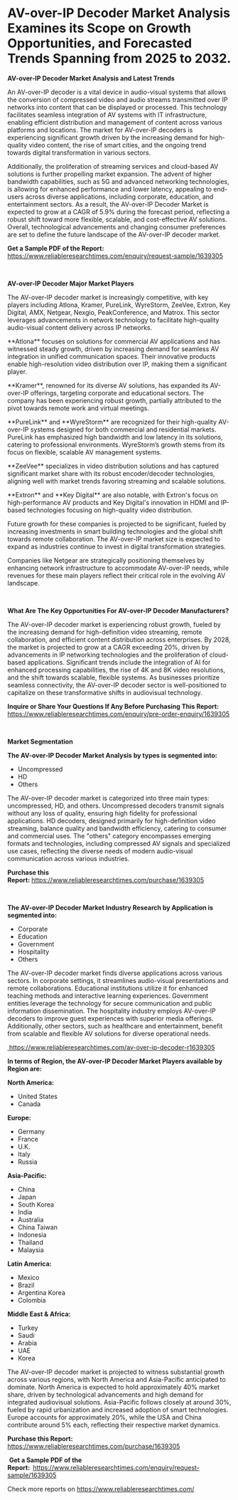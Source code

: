 <p><h1>AV-over-IP Decoder Market Analysis Examines its Scope on Growth Opportunities, and Forecasted Trends Spanning from 2025 to 2032.</h1></p><p><strong>AV-over-IP Decoder Market Analysis and Latest Trends</strong></p>
<p><p>An AV-over-IP decoder is a vital device in audio-visual systems that allows the conversion of compressed video and audio streams transmitted over IP networks into content that can be displayed or processed. This technology facilitates seamless integration of AV systems with IT infrastructure, enabling efficient distribution and management of content across various platforms and locations. The market for AV-over-IP decoders is experiencing significant growth driven by the increasing demand for high-quality video content, the rise of smart cities, and the ongoing trend towards digital transformation in various sectors.</p><p>Additionally, the proliferation of streaming services and cloud-based AV solutions is further propelling market expansion. The advent of higher bandwidth capabilities, such as 5G and advanced networking technologies, is allowing for enhanced performance and lower latency, appealing to end-users across diverse applications, including corporate, education, and entertainment sectors. As a result, the AV-over-IP Decoder Market is expected to grow at a CAGR of 5.9% during the forecast period, reflecting a robust shift toward more flexible, scalable, and cost-effective AV solutions. Overall, technological advancements and changing consumer preferences are set to define the future landscape of the AV-over-IP decoder market.</p></p>
<p><strong>Get a Sample PDF of the Report:&nbsp;</strong> <a href="https://www.reliableresearchtimes.com/enquiry/request-sample/1639305?utm_campaign=2633&utm_medium=2&utm_source=Github&utm_content=ia&utm_term=06042025&utm_id=av-over-ip-decoder">https://www.reliableresearchtimes.com/enquiry/request-sample/1639305</a></p>
<p>&nbsp;</p>
<p><strong>AV-over-IP Decoder Major Market Players</strong></p>
<p><p>The AV-over-IP decoder market is increasingly competitive, with key players including Atlona, Kramer, PureLink, WyreStorm, ZeeVee, Extron, Key Digital, AMX, Netgear, Nexgio, PeakConference, and Matrox. This sector leverages advancements in network technology to facilitate high-quality audio-visual content delivery across IP networks.</p><p>**Atlona** focuses on solutions for commercial AV applications and has witnessed steady growth, driven by increasing demand for seamless AV integration in unified communication spaces. Their innovative products enable high-resolution video distribution over IP, making them a significant player.</p><p>**Kramer**, renowned for its diverse AV solutions, has expanded its AV-over-IP offerings, targeting corporate and educational sectors. The company has been experiencing robust growth, partially attributed to the pivot towards remote work and virtual meetings.</p><p>**PureLink** and **WyreStorm** are recognized for their high-quality AV-over-IP systems designed for both commercial and residential markets. PureLink has emphasized high bandwidth and low latency in its solutions, catering to professional environments. WyreStorm’s growth stems from its focus on flexible, scalable AV management systems.</p><p>**ZeeVee** specializes in video distribution solutions and has captured significant market share with its robust encoder/decoder technologies, aligning well with market trends favoring streaming and scalable solutions.</p><p>**Extron** and **Key Digital** are also notable, with Extron's focus on high-performance AV products and Key Digital's innovation in HDMI and IP-based technologies focusing on high-quality video distribution.</p><p>Future growth for these companies is projected to be significant, fueled by increasing investments in smart building technologies and the global shift towards remote collaboration. The AV-over-IP market size is expected to expand as industries continue to invest in digital transformation strategies.</p><p>Companies like Netgear are strategically positioning themselves by enhancing network infrastructure to accommodate AV-over-IP needs, while revenues for these main players reflect their critical role in the evolving AV landscape.</p></p>
<p>&nbsp;</p>
<p><strong>What Are The Key Opportunities For AV-over-IP Decoder Manufacturers?</strong></p>
<p><p>The AV-over-IP decoder market is experiencing robust growth, fueled by the increasing demand for high-definition video streaming, remote collaboration, and efficient content distribution across enterprises. By 2028, the market is projected to grow at a CAGR exceeding 20%, driven by advancements in IP networking technologies and the proliferation of cloud-based applications. Significant trends include the integration of AI for enhanced processing capabilities, the rise of 4K and 8K video resolutions, and the shift towards scalable, flexible systems. As businesses prioritize seamless connectivity, the AV-over-IP decoder sector is well-positioned to capitalize on these transformative shifts in audiovisual technology.</p></p>
<p><strong>Inquire or Share Your Questions If Any Before Purchasing This Report:</strong> <a href="https://www.reliableresearchtimes.com/enquiry/pre-order-enquiry/1639305?utm_campaign=2633&utm_medium=2&utm_source=Github&utm_content=ia&utm_term=06042025&utm_id=av-over-ip-decoder">https://www.reliableresearchtimes.com/enquiry/pre-order-enquiry/1639305</a></p>
<p>&nbsp;</p>
<p><strong>Market Segmentation</strong></p>
<p><strong>The AV-over-IP Decoder Market Analysis by types is segmented into:</strong></p>
<p><ul><li>Uncompressed</li><li>HD</li><li>Others</li></ul></p>
<p><p>The AV-over-IP decoder market is categorized into three main types: uncompressed, HD, and others. Uncompressed decoders transmit signals without any loss of quality, ensuring high fidelity for professional applications. HD decoders, designed primarily for high-definition video streaming, balance quality and bandwidth efficiency, catering to consumer and commercial uses. The "others" category encompasses emerging formats and technologies, including compressed AV signals and specialized use cases, reflecting the diverse needs of modern audio-visual communication across various industries.</p></p>
<p><strong>Purchase this Report:&nbsp;</strong><a href="https://www.reliableresearchtimes.com/purchase/1639305?utm_campaign=2633&utm_medium=2&utm_source=Github&utm_content=ia&utm_term=06042025&utm_id=av-over-ip-decoder">https://www.reliableresearchtimes.com/purchase/1639305</a></p>
<p>&nbsp;</p>
<p><strong>The AV-over-IP Decoder Market Industry Research by Application is segmented into:</strong></p>
<p><ul><li>Corporate</li><li>Education</li><li>Government</li><li>Hospitality</li><li>Others</li></ul></p>
<p><p>The AV-over-IP decoder market finds diverse applications across various sectors. In corporate settings, it streamlines audio-visual presentations and remote collaborations. Educational institutions utilize it for enhanced teaching methods and interactive learning experiences. Government entities leverage the technology for secure communication and public information dissemination. The hospitality industry employs AV-over-IP decoders to improve guest experiences with superior media offerings. Additionally, other sectors, such as healthcare and entertainment, benefit from scalable and flexible AV solutions for diverse operational needs.</p></p>
<p><a href="https://www.reliableresearchtimes.com/av-over-ip-decoder-r1639305?utm_campaign=2633&utm_medium=2&utm_source=Github&utm_content=ia&utm_term=06042025&utm_id=av-over-ip-decoder">&nbsp;https://www.reliableresearchtimes.com/av-over-ip-decoder-r1639305</a></p>
<p><strong>In terms of Region, the AV-over-IP Decoder Market Players available by Region are:</strong></p>
<p>
    <p> <strong> North America: </strong>
        <ul>
            <li>United States</li>
            <li>Canada</li>
        </ul>
        </p> 
    <p> <strong> Europe: </strong>
        <ul>
            <li>Germany</li>
            <li>France</li>
            <li>U.K.</li>
            <li>Italy</li>
            <li>Russia</li>
        </ul>
        </p> 
    <p> <strong> Asia-Pacific: </strong>
        <ul>
            <li>China</li>
            <li>Japan</li>
            <li>South Korea</li>
            <li>India</li>
            <li>Australia</li>
            <li>China Taiwan</li>
            <li>Indonesia</li>
            <li>Thailand</li>
            <li>Malaysia</li>
        </ul>
        </p> 
    <p> <strong> Latin America: </strong>
        <ul>
            <li>Mexico</li>
            <li>Brazil</li>
            <li>Argentina Korea</li>
            <li>Colombia</li>
        </ul>
        </p> 
    <p> <strong> Middle East & Africa: </strong>
        <ul>
            <li>Turkey</li>
            <li>Saudi</li>
            <li>Arabia</li>
            <li>UAE</li>
            <li>Korea</li>
        </ul>
    </p>
    </p>
<p><p>The AV-over-IP decoder market is projected to witness substantial growth across various regions, with North America and Asia-Pacific anticipated to dominate. North America is expected to hold approximately 40% market share, driven by technological advancements and high demand for integrated audiovisual solutions. Asia-Pacific follows closely at around 30%, fueled by rapid urbanization and increased adoption of smart technologies. Europe accounts for approximately 20%, while the USA and China contribute around 5% each, reflecting their respective market dynamics.</p></p>
<p><strong>Purchase this Report: </strong><a href="https://www.reliableresearchtimes.com/purchase/1639305?utm_campaign=2633&utm_medium=2&utm_source=Github&utm_content=ia&utm_term=06042025&utm_id=av-over-ip-decoder">https://www.reliableresearchtimes.com/purchase/1639305</a></p>
<p>&nbsp;<strong>Get a Sample PDF of the Report:&nbsp;&nbsp;</strong><a href="https://www.reliableresearchtimes.com/enquiry/request-sample/1639305?utm_campaign=2633&utm_medium=2&utm_source=Github&utm_content=ia&utm_term=06042025&utm_id=av-over-ip-decoder">https://www.reliableresearchtimes.com/enquiry/request-sample/1639305</a></p>
<p><strong></strong></p>
<p>Check more reports on <a href="https://www.reliableresearchtimes.com/?utm_campaign=2633&utm_medium=2&utm_source=Github&utm_content=ia&utm_term=06042025&utm_id=av-over-ip-decoder">https://www.reliableresearchtimes.com/</a></p>